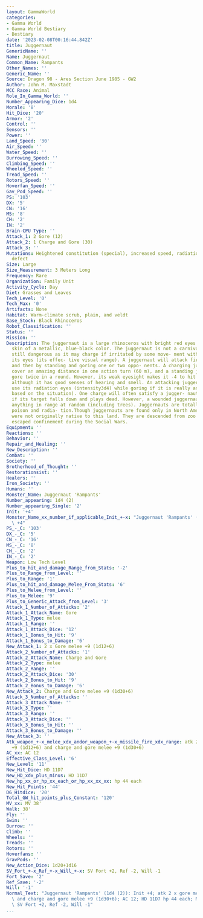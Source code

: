```yaml
---
layout: GammaWorld
categories:
- Gamma World
- Gamma World Bestiary
- Bestiary
date: '2023-02-08T00:16:44.842Z'
title: Juggernaut
GenericName: ''
Name: Juggernaut
Common_Name: Rampants
Other_Names: ''
Generic_Name: ''
Source: Dragon 98 - Ares Section June 1985 - GW2
Author: John M. Maxstadt
MCC Race: Animal
Role_In_Gamma_World: ''
Number_Appearing_Dice: 1d4
Morale: '8'
Hit_Dice: '20'
Armor: '2'
Control: ''
Sensors: ''
Power: ''
Land_Speed: '30'
Air_Speed: ''
Water_Speed: ''
Burrowing_Speed: ''
Climbing_Speed: ''
Wheeled_Speed: ''
Tread_Speed: ''
Rotors_Speed: ''
Hoverfan_Speed: ''
Gav_Pod_Speed: ''
PS: '103'
DX: '5'
CN: '16'
MS: '8'
CH: '2'
IN: '2'
Brain-CPU Type: ''
Attack_1: 2 Gore (12)
Attack_2: 1 Charge and Gore (30)
Attack_3: ''
Mutations: Heightened constitution (special), increased speed, radiation eyes, vision
  defect
Size: Large
Size_Measurement: 3 Meters Long
Frequency: Rare
Organization: Family Unit
Activity_Cycle: Day
Diet: Grasses and Leaves
Tech_Level: '0'
Tech_Max: '0'
Artifacts: None
Habitat: Warm-climate scrub, plain, and veldt
Base_Stock: Black Rhinoceros
Robot_Classification: ''
Status: ''
Mission: ''
Description: The juggernaut is a large rhinoceros with bright red eyes and armor-like
  skin of a metallic, blue-black color. The juggernaut is not a carnivore, but is
  still dangerous as it may charge if irritated by some move- ment within 100 m of
  its eyes (its effec- tive visual range). A juggernaut will attack first by charging,
  and then by standing and goring one or two oppo- nents. A charging juggernaut can
  cover an amazing distance in one action turn (60 m), and a standing juggernaut can
  gore twice in a round. However, its weak eyesight makes it -4 to hit at all times,
  although it has good senses of hearing and smell. An attacking jugger- naut will
  use its radiation eyes (intensity3d4) while goring if it is really angry (GMs option,
  based on the situation). One charge will often satisfy a jugger- naut, especially
  if its target falls down and plays dead. However, a wounded juggernaut will attack
  anything in range at random (including trees). Juggernauts are totally immune to
  poison and radia- tion.Though juggernauts are found only in North America, they
  were not originally native to this land. They are descended from zoo specimens that
  escaped confinement during the Social Wars.
Equipment: ''
Reactions: ''
Behavior: ''
Repair_and_Healing: ''
New_Description: ''
Combat: ''
Society: ''
Brotherhood_of_Thought: ''
Restorationsist: ''
Healers: ''
Iron_Society: ''
Humans: ''
Monster_Name: Juggernaut 'Rampants'
Number_appearing: 1d4 (2)
Number_appearing_Single: '2'
Init: '+4'
Monster_Name_xx_number_if_applicable_Init_+-x: "Juggernaut 'Rampants' (1d4 (2)): Init\
  \ +4"
PS_-_C: '103'
DX_-_C: '5'
CN_-_C: '16'
MS_-_C: '8'
CH_-_C: '2'
IN_-_C: '2'
Weapon: Low Tech Level
Plus_to_hit_and_damage_Range_from_Stats: '-2'
Plus_to_Range_from_Level: ''
Plus_to_Range: '1'
Plus_to_hit_and_damage_Melee_From_Stats: '6'
Plus_to_Melee_from_Level: ''
Plus_to_Melee: '9'
Plus_to_Generic_Attack_from_Level: '3'
Attack_1_Number_of_Attacks: '2'
Attack_1_Attack_Name: Gore
Attack_1_Type: melee
Attack_1_Range: ''
Attack_1_Attack_Dice: '12'
Attack_1_Bonus_to_Hit: '9'
Attack_1_Bonus_to_Damage: '6'
New_Attack_1: 2 x Gore melee +9 (1d12+6)
Attack_2_Number_of_Attacks: '1'
Attack_2_Attack_Name: Charge and Gore
Attack_2_Type: melee
Attack_2_Range: ''
Attack_2_Attack_Dice: '30'
Attack_2_Bonus_to_Hit: '9'
Attack_2_Bonus_to_Damage: '6'
New_Attack_2: Charge and Gore melee +9 (1d30+6)
Attack_3_Number_of_Attacks: ''
Attack_3_Attack_Name: ''
Attack_3_Type: ''
Attack_3_Range: ''
Attack_3_Attack_Dice: ''
Attack_3_Bonus_to_Hit: ''
Attack_3_Bonus_to_Damage: ''
New_Attack_3: ''
Atk_weapon_+-x_melee_xdx_andor_weapon_+-x_missile_fire_xdx_range: atk 2 x gore melee
  +9 (1d12+6) and charge and gore melee +9 (1d30+6)
AC_xx: AC 12
Effective_Class_Level: '6'
New_Level: '11'
New_Hit_Dice: HD 11D7
New_HD_xdx_plus_minus: HD 11D7
New_hp_xx_or_hp_xx_each_or_hp_xx_xx_xx: hp 44 each
New_Hit_Points: '44'
D6_Hitdice: '20'
Total_GW_hit_points_plus_Constant: '120'
MV_xx: MV 38'
Walk: 38'
Fly: ''
Swim: ''
Burrow: ''
Climb: ''
Wheels: ''
Treads: ''
Rotors: ''
Hoverfans: ''
GravPods: ''
New_Action_Dice: 1d20+1d16
SV_Fort_+-x_Ref_+-x_Will_+-x: SV Fort +2, Ref -2, Will -1
Fort_Save: '2'
Ref_Save: '-2'
Will: '-1'
Normal_Text: "Juggernaut 'Rampants' (1d4 (2)): Init +4; atk 2 x gore melee +9 (1d12+6)\
  \ and charge and gore melee +9 (1d30+6); AC 12; HD 11D7 hp 44 each; MV 38' ; 1d20+1d16;\
  \ SV Fort +2, Ref -2, Will -1"
...
```

